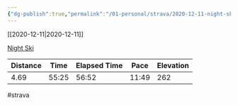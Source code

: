 ```yaml
---
{"dg-publish":true,"permalink":"/01-personal/strava/2020-12-11-night-ski/"}
---
```



[[2020-12-11\|2020-12-11]]

[Night Ski](https://www.strava.com/activities/4460539404)

| Distance | Time  | Elapsed Time | Pace  | Elevation |
| -------- | ----- | ------------ | ----- | --------- |
| 4.69     | 55:25 | 56:52        | 11:49 | 262       |




#strava
